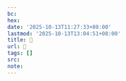 ```yaml
---
bc:
hex:
date: '2025-10-13T11:27:33+08:00'
lastmod: '2025-10-13T13:04:51+08:00'
title: 󰘙
url: 󰘙
tags: []
src:
note:
---
```

